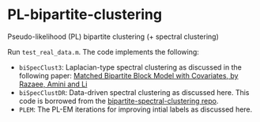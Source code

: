 # PL-bipartite-clustering
Pseudo-likelihood (PL) bipartite clustering (+ spectral clustering)

Run `test_real_data.m`. The code implements the following:
- `biSpecClust3`: Laplacian-type spectral clustering as discussed in the following paper: [Matched Bipartite Block Model with Covariates, by Razaee, Amini and Li](https://www.jmlr.org/papers/volume20/17-153/17-153.pdf)
- `biSpecClustDR`: Data-driven spectral clustering as discussed here. This code is borrowed from the [bipartite-spectral-clustering repo](https://github.com/zhixin0825/bipartite-spectral-clustering).
- `PLEM`: The PL-EM iterations for improving intial labels as discussed here.
